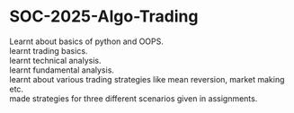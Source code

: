 # SOC-2025-Algo-Trading
Learnt about basics of python and OOPS.\
learnt trading basics.\
learnt technical analysis.\
learnt fundamental analysis.\
learnt about various trading strategies like mean reversion, market making etc.\
made strategies for three different scenarios given in assignments.
